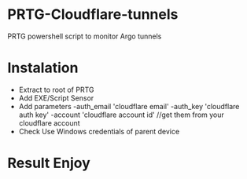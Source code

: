 # PRTG-Cloudflare-tunnels
PRTG powershell script to monitor Argo tunnels

# Instalation
* Extract to root of PRTG
* Add EXE/Script Sensor
* Add parameters -auth_email 'cloudflare email' -auth_key 'cloudflare auth key' -account 'cloudflare account id' //get them from your cloudflare account
* Check Use Windows credentials of parent device

# Result Enjoy

